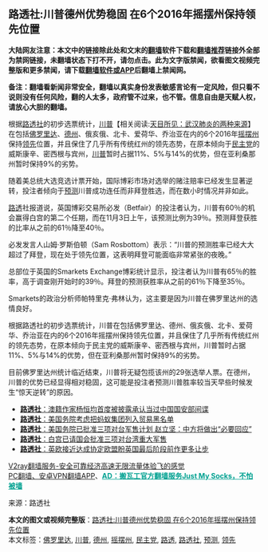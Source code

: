  <h2>路透社:川普德州优势稳固 在6个2016年摇摆州保持领先位置</h2> <p class="notice"><b>大陆网友注意：本文中的链接除此处和文末的<a href="https://github.com/bannedbook/fanqiang" >翻墙</a>软件下载和<a href="https://github.com/killgcd/justmysocks/blob/master/README.md">翻墙推荐</a>链接外全部为禁网链接，未翻墙状态下打不开，请勿点击。此为文字版禁闻，欲看图文视频完整版和更多禁闻，请下载<a href="https://github.com/bannedbook/fanqiang">翻墙软件或APP</a>后翻墙上禁闻网。</p><p>备注：翻墙看新闻非常安全，翻墙以真实身份发表敏感言论有一定风险，但只看不说则没有任何风险，翻的人太多，政府管不过来，也不管。信息自由是天赋人权，请放心大胆的翻墙。</b></p>  <div class="entry"> <p id="summary">根据<a href="https://www.bannedbook.org/bnews/tag/%e8%b7%af%e9%80%8f%e7%a4%be/" class="st_tag internal_tag" rel="tag" title="标签 路透社 下的日志">路透社</a>的初步选票统计，<span class='wp_keywordlink'><a href="https://www.bannedbook.org/bnews/comments/20200816/1381118.html" title="天目所见：川普将再赢总统大选 共和党掌参众两院" target="_blank">川普</a></span>【相关阅读:<a href='https://www.bannedbook.org/bnews/comments/20200816/1381123.html' target='_blank'>天目所见：武汉肺炎的两种来源</a>】在包括<a href="https://www.bannedbook.org/bnews/tag/%e4%bd%9b%e7%bd%97%e9%87%8c%e8%be%be/" class="st_tag internal_tag" rel="tag" title="标签 佛罗里达 下的日志">佛罗里达</a>、<a href="https://www.bannedbook.org/bnews/tag/%e5%be%b7%e5%b7%9e/" class="st_tag internal_tag" rel="tag" title="标签 德州 下的日志">德州</a>、俄亥俄、北卡、爱荷华、乔治亚在内的6个2016年<a href="https://www.bannedbook.org/bnews/tag/%E6%91%87%E6%91%86%E5%B7%9E/" class="st_tag internal_tag" rel="tag" title="标签 摇摆州 下的日志">摇摆州</a>保持<a href="https://www.bannedbook.org/bnews/tag/%E9%A2%86%E5%85%88/" class="st_tag internal_tag" rel="tag" title="标签 领先 下的日志">领先</a>位置，并且保住了几乎所有传统红州的领先态势，在原本倾向于<a href="https://www.bannedbook.org/bnews/tag/%e6%b0%91%e4%b8%bb%e5%85%9a/" class="st_tag internal_tag" rel="tag" title="标签 民主党 下的日志">民主党</a>的威斯康辛、密西根与宾州，<a href="https://www.bannedbook.org/bnews/tag/%e5%b7%9d%e6%99%ae/" class="st_tag internal_tag" rel="tag" title="标签 川普 下的日志">川普</a>暂时占据11%、5%与14%的优势，但在亚利桑那州暂时保持9%的劣势。</p> <p>随着美总统大选竞选计票开始，国际博彩市场对选举的赌注赔率已经发生显著逆转，投注者倾向于<a href="https://www.bannedbook.org/bnews/tag/%E9%A2%84%E6%B5%8B/" class="st_tag internal_tag" rel="tag" title="标签 预测 下的日志">预测</a>川普成功连任而非拜登胜选，而在数小时情况并非如此。</p> <p></p>  <p><a href="https://www.bannedbook.org/bnews/tag/%E8%B7%AF%E9%80%8F/" class="st_tag internal_tag" rel="tag" title="标签 路透 下的日志">路透</a>社报道说，英国博彩交易所必发（Betfair）的投注者认为，川普有60％的机会赢得白宫的第二个任期，而在11月3日上午，该预测比例为39％。预测拜登获胜的比率从之前的61％降至40％。</p> <p>必发发言人山姆·罗斯伯顿（Sam Rosbottom）表示：“川普的预测胜率已经大大超过了拜登，现在处于领先位置，这表明拜登可能面临非常紧张的夜晚。”</p> <p>总部位于英国的Smarkets Exchange博彩统计显示，投注者认为川普有65％的胜率，高于调查刚开始时的39％。拜登的预测获胜率从之前的61％下降至35％。</p>  <p>Smarkets的政治分析师帕特里克·弗林认为，这主要是因为川普在佛罗里达州的选情良好。</p> <p>根据路透社的初步选票统计，川普在包括佛罗里达、德州、俄亥俄、北卡、爱荷华、乔治亚在内的6个2016年摇摆州保持领先位置，并且保住了几乎所有传统红州的领先态势，在原本倾向于民主党的威斯康辛、密西根与宾州，川普暂时占据11%、5%与14%的优势，但在亚利桑那州暂时保持9%的劣势。</p> <p>目前佛罗里达州统计临近结束，川普将无疑包揽该州的29张选举人票。在德州，川普的优势已经显得相对稳固，这可能是投注者预测川普胜率较当天早些时候发生“惊天逆转”的原因。</p>  <ul class='op-related-articles' title='相关阅读'> <li><a href='https://www.bannedbook.org/bnews/headline/20201021/1417866.html' target='_blank'><b>路透社</b>：澳籍作家杨恒均首度被披露承认当过中国国安部间谍</a></li> <li><a href='https://www.bannedbook.org/bnews/headline/20201016/1414726.html' target='_blank'><b>路透社</b>：美国务院考虑把蚂蚁集团列入贸易黑名单</a></li> <li><a href='https://www.bannedbook.org/bnews/headline/20201013/1413159.html' target='_blank'><b>路透社</b>：美国务院已批准三项对台军售计划 赵立坚：中方将做出“必要回应”</a></li> <li><a href='https://www.bannedbook.org/bnews/taiwannews/20201013/1412690.html' target='_blank'><b>路透社</b>：白宫已请国会批准三项对台湾重大军售</a></li> <li><a href='https://www.bannedbook.org/bnews/baitai/20201010/1411544.html' target='_blank'><b>路透社</b>：英欧接近达成协定欧盟盼英国最后阶段前作更多让步</a></li> </ul> <p class="texttj"> <a href="https://www.bannedbook.org/forum23/topic22702.html" target="_blank">V2ray翻墙服务-安全可靠经济高速无限流量体验飞的感觉</a><br/> <a href="https://github.com/bannedbook/fanqiang/wiki/%E7%A6%81%E9%97%BB%E7%BD%91%E5%AE%89%E5%8D%93%E7%BF%BB%E5%A2%99%E6%96%B0%E9%97%BBAPP" target="_blank">PC翻墙、安卓VPN翻墙APP</a>、<span onclick="window.open('https://github.com/killgcd/justmysocks/blob/master/README.md')" style="font-weight:bold;color:#00A191;cursor:pointer;text-decoration:underline;outline:none">AD：搬瓦工官方翻墙服务Just My Socks，不怕被墙</span></p><p> 来源：路透社 </p><a name='sharetosocial'></a>       <div><b>本文的图文或视频完整版</b>：<a href='https://www.bannedbook.org/bnews/topimagenews/20201104/1425619.html'>路透社:川普德州优势稳固 在6个2016年摇摆州保持领先位置</a></div>  </div><!--END ENTRY--> <div class="postfooter"> <div>本文标签：<a href="https://www.bannedbook.org/bnews/tag/%e4%bd%9b%e7%bd%97%e9%87%8c%e8%be%be/" rel="tag">佛罗里达</a>, <a href="https://www.bannedbook.org/bnews/tag/%e5%b7%9d%e6%99%ae/" rel="tag">川普</a>, <a href="https://www.bannedbook.org/bnews/tag/%e5%be%b7%e5%b7%9e/" rel="tag">德州</a>, <a href="https://www.bannedbook.org/bnews/tag/%E6%91%87%E6%91%86%E5%B7%9E/" rel="tag">摇摆州</a>, <a href="https://www.bannedbook.org/bnews/tag/%e6%b0%91%e4%b8%bb%e5%85%9a/" rel="tag">民主党</a>, <a href="https://www.bannedbook.org/bnews/tag/%E8%B7%AF%E9%80%8F/" rel="tag">路透</a>, <a href="https://www.bannedbook.org/bnews/tag/%e8%b7%af%e9%80%8f%e7%a4%be/" rel="tag">路透社</a>, <a href="https://www.bannedbook.org/bnews/tag/%E9%A2%84%E6%B5%8B/" rel="tag">预测</a>, <a href="https://www.bannedbook.org/bnews/tag/%E9%A2%86%E5%85%88/" rel="tag">领先</a></div>  </div><!--END POSTFOOTER--> 
